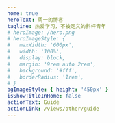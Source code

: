 ```yaml
---
home: true
heroText: 周一的博客
tagline: 热爱学习，不被定义的斜杆青年
# heroImage: /hero.png
# heroImageStyle: {
#   maxWidth: '600px',
#   width: '100%',
#   display: block,
#   margin: '9rem auto 2rem',
#   background: '#fff',
#   borderRadius: '1rem',
# }
bgImageStyle: { height: '450px' }
isShowTitleInHome: false
actionText: Guide
actionLink: /views/other/guide
---
```

